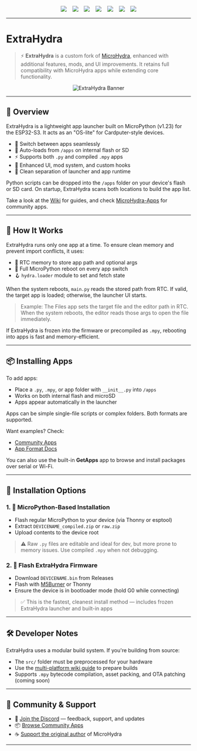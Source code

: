 <p align="center">
  <a href="https://github.com/echo-lalia/MicroHydra-Apps" alt="Apps">
    <img src="https://img.shields.io/badge/Apps-d66e28" /></a>
  &nbsp;&nbsp;
  <a href="https://github.com/echo-lalia/microhydra-frozen" alt="Firmware">
    <img src="https://img.shields.io/badge/Firmware-d66e28" /></a>
  &nbsp;&nbsp;
  <a href="https://github.com/echo-lalia/Cardputer-MicroHydra/wiki" alt="Wiki">
    <img src="https://img.shields.io/badge/Wiki-b63532" /></a>
  &nbsp;&nbsp;
  <a href="https://github.com/echo-lalia/Cardputer-MicroHydra?tab=GPL-3.0-1-ov-file" alt="License">
    <img src="https://img.shields.io/github/license/echo-lalia/Cardputer-MicroHydra?labelColor=47102a&color=8d1f52" /></a>
  &nbsp;&nbsp;
  <a href="https://github.com/echo-lalia/Cardputer-MicroHydra" alt="Stars">
    <img src="https://img.shields.io/github/stars/echo-lalia/Cardputer-MicroHydra?style=flat&labelColor=47102a&color=8d1f52" /></a>
  &nbsp;&nbsp;
  <a href="https://discord.gg/6e4KUDpgQC" alt="Discord">
    <img src="https://img.shields.io/discord/1279691612099973151?logo=discord&logoColor=c86744&label=Discord&labelColor=300f2d&color=621e5a" /></a>
  &nbsp;&nbsp;
  <a href="https://ko-fi.com/ethanlacasse" alt="Ko-Fi">
    <img src="https://img.shields.io/badge/Support_MicroHydra-4c1b52?logo=kofi&logoColor=b63532" /></a>
</p>

---

# ExtraHydra

> ⚡ **ExtraHydra** is a custom fork of [MicroHydra](https://github.com/echo-lalia/Cardputer-MicroHydra), enhanced with additional features, mods, and UI improvements. It retains full compatibility with MicroHydra apps while extending core functionality.

<p align="center">
  <img src="https://i.ibb.co/nNMRWBjj/Frame-2-1.png" alt="ExtraHydra Banner"/>
</p>

---

## 🚀 Overview

ExtraHydra is a lightweight app launcher built on MicroPython (v1.23) for the ESP32-S3. It acts as an "OS-lite" for Cardputer-style devices.

* 🔁 Switch between apps seamlessly
* 📂 Auto-loads from `/apps` on internal flash or SD
* ⚡ Supports both `.py` and compiled `.mpy` apps
* 🧩 Enhanced UI, mod system, and custom hooks
* 📱 Clean separation of launcher and app runtime

Python scripts can be dropped into the `/apps` folder on your device's flash or SD card. On startup, ExtraHydra scans both locations to build the app list.

Take a look at the [Wiki](https://github.com/echo-lalia/Cardputer-MicroHydra/wiki) for guides, and check [MicroHydra-Apps](https://github.com/echo-lalia/MicroHydra-Apps) for community apps.

---

## 🧠 How It Works

ExtraHydra runs only one app at a time. To ensure clean memory and prevent import conflicts, it uses:

* 🧠 RTC memory to store app path and optional args
* 🔄 Full MicroPython reboot on every app switch
* 🪝 `hydra.loader` module to set and fetch state

When the system reboots, `main.py` reads the stored path from RTC. If valid, the target app is loaded; otherwise, the launcher UI starts.

> Example: The Files app sets the target file and the editor path in RTC. When the system reboots, the editor reads those args to open the file immediately.

If ExtraHydra is frozen into the firmware or precompiled as `.mpy`, rebooting into apps is fast and memory-efficient.

---

## 📦 Installing Apps

To add apps:

* Place a `.py`, `.mpy`, or app folder with `__init__.py` into `/apps`
* Works on both internal flash and microSD
* Apps appear automatically in the launcher

Apps can be simple single-file scripts or complex folders. Both formats are supported.

Want examples? Check:

* [Community Apps](https://github.com/echo-lalia/MicroHydra-Apps)
* [App Format Docs](https://github.com/echo-lalia/MicroHydra/wiki/App-Format)

You can also use the built-in **GetApps** app to browse and install packages over serial or Wi-Fi.

---

## 🔧 Installation Options

### 1. 🧩 MicroPython-Based Installation

* Flash regular MicroPython to your device (via Thonny or esptool)
* Extract `DEVICENAME_compiled.zip` or `raw.zip`
* Upload contents to the device root

> ⚠️ Raw `.py` files are editable and ideal for dev, but more prone to memory issues. Use compiled `.mpy` when not debugging.

### 2. 💾 Flash ExtraHydra Firmware

* Download `DEVICENAME.bin` from Releases
* Flash with [M5Burner](https://shop.m5stack.com/pages/download) or Thonny
* Ensure the device is in bootloader mode (hold G0 while connecting)

> ✅ This is the fastest, cleanest install method — includes frozen ExtraHydra launcher and built-in apps

---

## 🛠 Developer Notes

ExtraHydra uses a modular build system. If you're building from source:

* The `src/` folder must be preprocessed for your hardware
* Use the [multi-platform wiki guide](https://github.com/echo-lalia/MicroHydra/wiki/multi-platform) to prepare builds
* Supports `.mpy` bytecode compilation, asset packing, and OTA patching (coming soon)

---

## 💬 Community & Support

* 🤝 [Join the Discord](https://discord.gg/6e4KUDpgQC) — feedback, support, and updates
* 📦 [Browse Community Apps](https://github.com/echo-lalia/MicroHydra-Apps)
* ☕ [Support the original author](https://ko-fi.com/ethanlacasse) of MicroHydra

---